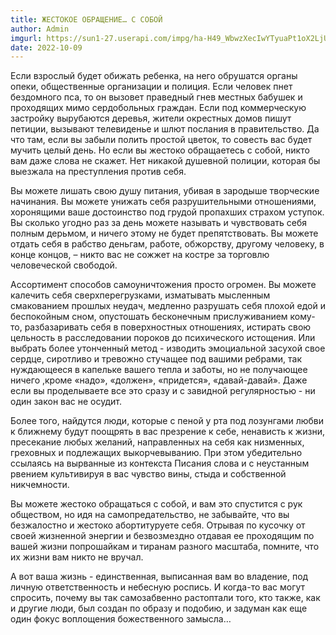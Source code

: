 ```yaml
---
title: ЖЕСТОКОЕ ОБРАЩЕНИЕ… С СОБОЙ
author: Admin
imgurl: https://sun1-27.userapi.com/impg/ha-H49_WbwzXecIwYTyuaPt1oX2LjUpt2GMVWg/q3q7y-XK0Jk.jpg?size=1080x650&quality=96&sign=ef1539886838bfe561bff37b43029769&c_uniq_tag=vPZGfCQmmpgmwWofNyvL0J4M-1d5pnqT9BAi1TVMibc&type=album
date: 2022-10-09
---
```



Если взрослый будет обижать ребенка, на него обрушатся органы опеки, общественные организации и полиция. 
Если человек пнет бездомного пса, то он вызовет праведный гнев местных бабушек и проходящих мимо сердобольных граждан. 
Если под коммерческую застройку вырубаются деревья, жители окрестных домов пишут петиции, вызывают телевиденье и шлют послания в правительство.
Да что там, если вы забыли полить простой цветок, то совесть вас будет мучить целый день. 
Но если вы жестоко обращаетесь с собой, никто вам даже слова не скажет. Нет никакой душевной полиции, которая бы выезжала на преступления против себя. 
<!--more--> 
Вы можете лишать свою душу питания, убивая в зародыше творческие начинания. 
Вы можете унижать себя разрушительными отношениями, хоронящими ваше достоинство под грудой пропахших страхом уступок. 
Вы сколько угодно раз за день можете называть и чувствовать себя полным дерьмом, и ничего этому не будет препятствовать. 
Вы можете отдать себя в рабство деньгам, работе, обжорству, другому человеку, в конце концов, – никто вас не сожжет на костре за торговлю человеческой свободой. 

Ассортимент способов самоуничтожения просто огромен. 
Вы можете калечить себя сверхперегрузками, изматывать мысленным смакованием прошлых неудач, медленно разрушать себя плохой едой и беспокойным сном, опустошать бесконечным прислуживанием кому-то, разбазаривать себя в поверхностных отношениях, истирать свою цельность в расследовании пороков до психического истощения. 
Или выбрать более утонченный метод - изводить эмоциальной засухой свое сердце, сиротливо и тревожно стучащее под вашими ребрами, так нуждающееся в капельке вашего тепла и заботы, но не получающее ничего ,кроме «надо», «должен», «придется», «давай-давай». Даже если вы проделываете все это сразу и с завидной регулярностью - ни один закон вас не осудит. 

Более того, найдутся люди, которые с пеной у рта под лозунгами любви к ближнему будут поощрять в вас презрение к себе, ненависть к жизни, пресекание любых желаний, направленных на себя как низменных, греховных и подлежащих выкорчевыванию. При этом убедительно ссылаясь на вырванные из контекста Писания слова и с неустанным рвением культивируя в вас чувство вины, стыда и собственной никчемности. 

Вы можете жестоко обращаться с собой, и вам это спустится с рук обществом, но идя на самопредательство, не забывайте, что вы безжалостно и жестоко абортитуруете себя. 
Отрывая по кусочку от своей жизненной энергии и безвозмездно отдавая ее проходящим по вашей жизни попрошайкам и тиранам разного масштаба, помните, что их жизни вам никто не вручал. 

А вот ваша жизнь - единственная, выписанная вам во владение, под личную ответственность и небесную роспись. И когда-то вас могут спросить, почему вы так самозабвенно растоптали того, кто также, как и другие люди, был создан по образу и подобию, и задуман как еще один фокус воплощения божественного замысла… 